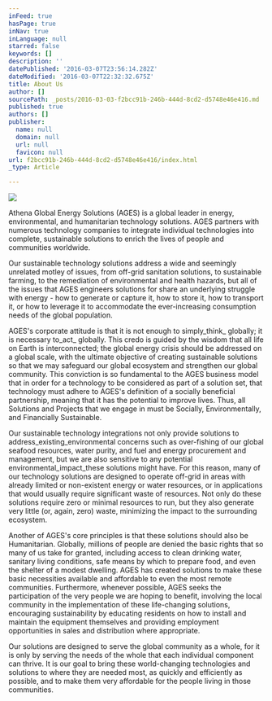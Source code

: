 ```yaml
---
inFeed: true
hasPage: true
inNav: true
inLanguage: null
starred: false
keywords: []
description: ''
datePublished: '2016-03-07T23:56:14.282Z'
dateModified: '2016-03-07T22:32:32.675Z'
title: About Us
author: []
sourcePath: _posts/2016-03-03-f2bcc91b-246b-444d-8cd2-d5748e46e416.md
published: true
authors: []
publisher:
  name: null
  domain: null
  url: null
  favicon: null
url: f2bcc91b-246b-444d-8cd2-d5748e46e416/index.html
_type: Article

---
```

![](https://the-grid-user-content.s3-us-west-2.amazonaws.com/d742871e-3c2d-4805-a788-9e21a23a7b28.jpg)

Athena Global Energy Solutions (AGES) is a global leader in energy, environmental, and humanitarian technology solutions.  AGES partners with numerous technology companies to integrate individual technologies into complete, sustainable solutions to enrich the lives of people and communities worldwide. 

Our sustainable technology solutions address a wide and seemingly unrelated motley of issues, from off-grid sanitation solutions, to sustainable farming, to the remediation of  environmental and health hazards, but all of the issues that AGES engineers solutions for share an underlying struggle with energy - how to generate or capture it, how to store it, how to transport it, or how to leverage it to accommodate the ever-increasing consumption needs of the global population.

AGES's corporate attitude is that it is not enough to simply_think_ globally; it is necessary to_act_ globally. This credo is guided by the wisdom that all life on Earth is interconnected; the global energy crisis should be addressed on a global scale, with the ultimate objective of creating sustainable solutions so that we may safeguard our global ecosystem and strengthen our global community. This conviction is so fundamental to the AGES business model that in order for a technology to be considered as part of a solution set,  that technology must adhere to AGES's definition of a socially beneficial partnership, meaning that it has the potential to improve lives. Thus, all Solutions and Projects that we engage in must be Socially, Environmentally, and Financially Sustainable.  

Our sustainable technology integrations not only provide solutions to address_existing_environmental concerns such as over-fishing of our global seafood resources, water purity, and fuel and energy procurement and management, but we are also sensitive to any potential environmental_impact_these solutions might have. For this reason, many of our technology solutions are designed to operate off-grid in areas with already limited or non-existent energy or water resources, or in applications that would usually require significant waste of resources. Not only do these solutions require zero or minimal resources to run, but they also generate very little (or, again, zero) waste, minimizing the impact to the surrounding ecosystem.

Another of AGES's core principles is that these solutions should also be Humanitarian. Globally, millions of people are denied the basic rights that so many of us take for granted, including access to clean drinking water, sanitary living conditions, safe means by which to prepare food, and even the shelter of a modest dwelling.  AGES has created solutions to make these basic necessities available and affordable to even the most remote communities. Furthermore, whenever possible, AGES seeks the participation of the very people we are hoping to benefit, involving the local community in the implementation of these life-changing solutions, encouraging sustainability by educating residents on how to install and maintain the equipment themselves and providing employment opportunities in sales and distribution where appropriate.

Our solutions are designed to serve the global community as a whole, for it is only by serving the needs of the whole that each individual component can thrive. It is our goal to bring these world-changing technologies and solutions to where they are needed most, as quickly and efficiently as possible, and to make them very affordable for the people living in those communities.